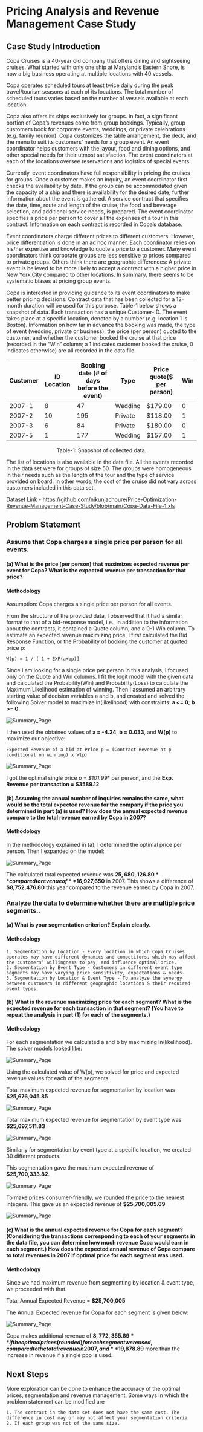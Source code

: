 # Pricing Analysis and Revenue Management Case Study

## Case Study Introduction

Copa Cruises is a 40-year old company that offers dining and sightseeing 
cruises. What started with only one ship at Maryland’s Eastern Shore, is now a 
big business operating at multiple locations with 40 vessels.

Copa operates scheduled tours at least twice daily during the peak 
travel/tourism seasons at each of its locations. The total number of scheduled 
tours varies based on the number of vessels available at each location. 

Copa also offers its ships exclusively for groups. In fact, a significant portion of 
Copa’s revenues come from group bookings. Typically, group customers book 
for corporate events, weddings, or private celebrations (e.g. family reunion). 
Copa customizes the table arrangement, the deck, and the menu to suit its 
customers’ needs for a group event. An event coordinator helps customers with 
the layout, food and dining options, and other special needs for their utmost 
satisfaction. The event coordinators at each of the locations oversee 
reservations and logistics of special events. 

Currently, event coordinators have full responsibility in pricing the cruises for 
groups. Once a customer makes an inquiry, an event coordinator first checks 
the availability by date. If the group can be accommodated given the capacity of 
a ship and there is availability for the desired date, further information about 
the event is gathered. A service contract that specifies the date, time, route 
and length of the cruise, the food and beverage selection, and additional service 
needs, is prepared. The event coordinator specifies a price per person to cover 
all the expenses of a tour in this contract. Information on each contract is 
recorded in Copa’s database.

Event coordinators charge different prices to different customers. However, 
price differentiation is done in an ad hoc manner. Each coordinator relies on 
his/her expertise and knowledge to quote a price to a customer. Many event 
coordinators think corporate groups are less sensitive to prices compared to 
private groups. Others think there are geographic differences: A private event is 
believed to be more likely to accept a contract with a higher price in New York 
City compared to other locations. In summary, there seems to be systematic 
biases at pricing group events. 

Copa is interested in providing guidance to its event coordinators to make 
better pricing decisions. Contract data that has been collected for a 12-month 
duration will be used for this purpose. Table-1 below shows a snapshot of data. 
Each transaction has a unique Customer-ID. The event takes place at a 
specific location, denoted by a number (e.g. location 1 is Boston). Information 
on how far in advance the booking was made, the type of event (wedding, 
private or business), the price (per person) quoted to the customer, and 
whether the customer booked the cruise at that price (recorded in the “Win” 
column; a 1 indicates customer booked the cruise, 0 indicates otherwise) are 
all recorded in the data file. 

| Customer | ID Location | Booking date (# of days before the event) | Type | Price quote($ per person) | Win |
| ------ | ------ | ------ | ------ | ------ | ------ |
|2007-1 | 8 | 47 | Wedding | $179.00 | 0 | 
|2007-2 | 10 | 195 | Private | $118.00 | 1 | 
|2007-3 | 6 | 84 | Private | $180.00 | 0 | 
|2007-5 | 1 | 177 | Wedding | $157.00 | 1 |

<p align="center">Table-1: Snapshot of collected data.</p>

The list of locations is also available in the data file. 
All the events recorded in the data set were for groups of size 50. The groups 
were homogeneous in their needs such as the length of the tour and the type of 
service provided on board. In other words, the cost of the cruise did not vary 
across customers included in this data set.


Dataset Link - https://github.com/nikunjachoure/Price-Optimization-Revenue-Management-Case-Study/blob/main/Copa-Data-File-1.xls



## Problem Statement 

### Assume that Copa charges a single price per person for all events.
#### (a) What is the price (per person) that maximizes expected revenue per event for Copa? What is the expected revenue per transaction for that price?

#### Methodology

Assumption: Copa charges a single price per person for all events.

From the structure of the provided data, I observed that it had a similar format to that of a bid-response model, i.e., in addition to the information about the contracts, it contained a Quote column, and a 0-1 Win column.
To estimate an expected revenue maximizing price, I first calculated the Bid Response Function, or the Probability of booking the customer at quoted price p:

``` W(p) = 1 / [ 1 + EXP(a+bp)] ```

Since I am looking for a single price per person in this analysis, I focused only on the Quote and Win columns. I fit the logit model with the given data and calculated the Probability(Win) and Probability(Loss) to calculate the Maximum Likelihood estimation of winning. Then I assumed an arbitrary starting value of decision variables a and b, and created and solved the following Solver model to maximize ln(likelihood) with constraints: **a <= 0**; **b >= 0**.

![Summary_Page](https://github.com/nikunjachoure/Price-Optimization-Revenue-Management-Case-Study/blob/main/Image%201.png?raw=true)

I then used the obtained values of **a = -4.24**, **b = 0.033**, and **W(p)** to maximize our objective:

```Expected Revenue of a bid at Price p = (Contract Revenue at p conditional on winning) x W(p)```

![Summary_Page](https://github.com/nikunjachoure/Price-Optimization-Revenue-Management-Case-Study/blob/main/Image%202.png?raw=true)

I got the optimal single price **p* = $101.99** per person, and the **Exp. Revenue per transaction = $3589.12**.

#### (b) Assuming the annual number of inquiries remains the same, what would be the total expected revenue for the company if the price you determined in part (a) is used? How does the annual expected revenue compare to the total revenue earned by Copa in 2007?

#### Methodology

In the methodology explained in (a), I determined the optimal price per person. Then I expanded on the model:

![Summary_Page](https://github.com/nikunjachoure/Price-Optimization-Revenue-Management-Case-Study/blob/main/Image%203.png?raw=true)

The calculated total expected revenue was **$25,680,126.80** compared to revenue of **$16,927,650** in 2007.
This shows a difference of **$8,752,476.80** this year compared to the revenue earned by Copa in 2007.

### Analyze the data to determine whether there are multiple price segments..
#### (a) What is your segmentation criterion? Explain clearly.

#### Methodology

    1. Segmentation by Location - Every location in which Copa Cruises operates may have different dynamics and competitors, which may affect the customers’ willingness to pay, and influence optimal price.
    2. Segmentation by Event Type - Customers in different event type segments may have varying price sensitivity, expectations & needs.
    3. Segmentation by Location & Event Type - To analyze the synergy between customers in different geographic locations & their required event types.

#### (b) What is the revenue maximizing price for each segment? What is the expected revenue for each transaction in that segment? (You have to repeat the analysis in part (1) for each of the segments.)

#### Methodology

For each segmentation we calculated a and b by maximizing ln(likelihood). The solver models looked like:

![Summary_Page](https://github.com/nikunjachoure/Price-Optimization-Revenue-Management-Case-Study/blob/main/Image%204.png?raw=true)

Using the calculated value of W(p), we solved for price and expected revenue values for each of the segments.

Total maximum expected revenue for segmentation by location was **$25,676,045.85**

![Summary_Page](https://github.com/nikunjachoure/Price-Optimization-Revenue-Management-Case-Study/blob/main/Image%205.png?raw=true)

Total maximum expected revenue for segmentation by event type was **$25,697,511.83**

![Summary_Page](https://github.com/nikunjachoure/Price-Optimization-Revenue-Management-Case-Study/blob/main/Image%206.png?raw=true)

Similarly for segmentation by event type at a specific location, we created 30 different products.

This segmentation gave the maximum expected revenue of **$25,700,333.82**.

![Summary_Page](https://github.com/nikunjachoure/Price-Optimization-Revenue-Management-Case-Study/blob/main/Image%207.png?raw=true)

To make prices consumer-friendly, we rounded the price to the nearest integers. This gave us an expected revenue of **$25,700,005.69**

![Summary_Page](https://github.com/nikunjachoure/Price-Optimization-Revenue-Management-Case-Study/blob/main/Image%208.png?raw=true)

#### (c) What is the annual expected revenue for Copa for each segment? (Considering the transactions corresponding to each of your segments in the data file, you can determine how much revenue Copa would earn in each segment.) How does the expected annual revenue of Copa compare to total revenues in 2007 if optimal price for each segment was used.

#### Methodology

Since we had maximum revenue from segmenting by location & event type, we proceeded with that.

Total Annual Expected Revenue = **$25,700,005**

The Annual Expected revenue for Copa for each segment is given below:

![Summary_Page](https://github.com/nikunjachoure/Price-Optimization-Revenue-Management-Case-Study/blob/main/Image%209.png?raw=true)

Copa makes additional revenue of **$8,772,355.69** if the optimal prices (rounded) for each segment were used,
compared to the total revenue in 2007, and **$19,878.89** more than the increase in revenue if a single ppp is used.

## Next Steps

More exploration can be done to enhance the accuracy of the optimal prices, segmentation and revenue management. Some ways in which the problem statement can be modified are


    1. The contract in the data set does not have the same cost. The difference in cost may or may not affect your segmentation criteria
    2. If each group was not of the same size. 

